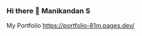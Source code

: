 ### Hi there 👋 Manikandan S
My Portfolio https://portfolio-81m.pages.dev/
<!--
**manisrivi/manisrivi** is a ✨ _special_ ✨ repository because its `README.md` (this file) appears on your GitHub profile.

Here are some ideas to get you started:

- 🔭 I’m currently working on ... Front End Developer
- 🌱 I’m currently learning ... Full stack developer
- 👯 I’m looking to collaborate on ... 
- 🤔 I’m looking for help with ... 
- 💬 Ask me about ... Basically Coffee lover and Rider 
- 📫 How to reach me: ... 
- 😄 Pronouns: ...
- ⚡ Fun fact: ...   
